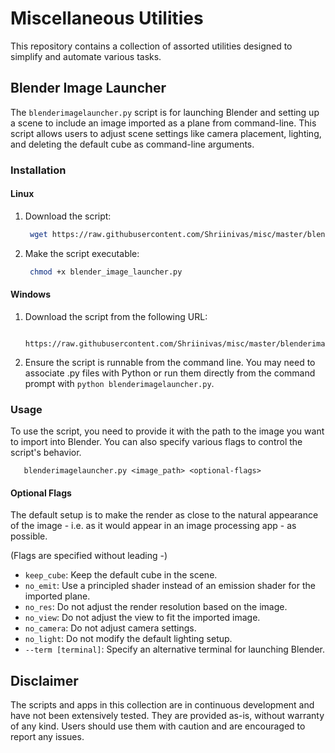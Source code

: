 # Miscellaneous Utilities

This repository contains a collection of assorted utilities designed to simplify and automate various tasks.

## Blender Image Launcher

The `blenderimagelauncher.py` script is for launching Blender and setting up a scene to include an image imported as a plane from command-line. This script allows users to adjust scene settings like camera placement, lighting, and deleting the default cube as command-line arguments.

### Installation

#### Linux

1. Download the script:
   ```bash
    wget https://raw.githubusercontent.com/Shriinivas/misc/master/blenderimagelauncher.py
   ```
2. Make the script executable:
   ```bash
    chmod +x blender_image_launcher.py
   ```

#### Windows

1. Download the script from the following URL:
   ```
    https://raw.githubusercontent.com/Shriinivas/misc/master/blenderimagelauncher.py
   ```
2. Ensure the script is runnable from the command line. You may need to associate .py files with Python or run them directly from the command prompt with `python blenderimagelauncher.py`.

### Usage

To use the script, you need to provide it with the path to the image you want to import into Blender. You can also specify various flags to control the script's behavior.

```
   blenderimagelauncher.py <image_path> <optional-flags>
```

#### Optional Flags

The default setup is to make the render as close to the natural appearance of the image - i.e. as it would appear in an image processing app - as possible.

(Flags are specified without leading -)

- `keep_cube`: Keep the default cube in the scene.
- `no_emit`: Use a principled shader instead of an emission shader for the imported plane.
- `no_res`: Do not adjust the render resolution based on the image.
- `no_view`: Do not adjust the view to fit the imported image.
- `no_camera`: Do not adjust camera settings.
- `no_light`: Do not modify the default lighting setup.
- `--term [terminal]`: Specify an alternative terminal for launching Blender.

## Disclaimer

The scripts and apps in this collection are in continuous development and have not been extensively tested. They are provided as-is, without warranty of any kind. Users should use them with caution and are encouraged to report any issues.

